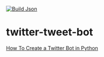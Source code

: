 [![Build Json](https://github.com/lifeparticle/twitter-tweet-bot/actions/workflows/python-app.yml/badge.svg)](https://github.com/lifeparticle/twitter-tweet-bot/actions/workflows/python-app.yml)

# twitter-tweet-bot
[How To Create a Twitter Bot in Python](https://levelup.gitconnected.com/how-to-create-a-twitter-bot-in-python-bf49a384905f)
